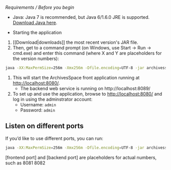 *Requirements / Before you begin*
* Java: Java 7 is recommended, but Java 6/1.6.0 JRE is supported.  [Download Java here](http://www.java.com/en/download/index.jsp). 

* Starting the application 
1. [[Download|downloads]] the most recent version's JAR file. 
1. Then, get to a command prompt (on Windows, use Start -> Run -> cmd.exe) and enter this command (where X and Y are placeholders for the version numbers):
```sh
java -XX:MaxPermSize=256m -Xmx256m -Dfile.encoding=UTF-8 -jar archivesspace.v0.X.Y.jar
```
1. This will start the ArchivesSpace front application running at [http://localhost:8080/](http://localhost:8080).
   * The backend web service is running on http://localhost:8089/ 
1. To set up and use the application, browse to [http://localhost:8080/](http://localhost:8080) and log in using the adminstrator account:
   * Username: `admin`
   * Password: `admin`

## Listen on different ports

If you’d like to use different ports, you can run:

```sh
java -XX:MaxPermSize=256m -Xmx256m -Dfile.encoding=UTF-8 -jar archivesspace.v0.X.Y.jar [frontend port] [backend port]
```
[frontend port] and [backend port] are placeholders for actual numbers, such as 8081 8082
